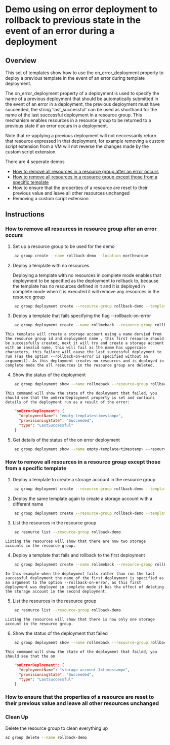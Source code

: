 # Demo using on error deployment to rollback to previous state in the event of an error during a deployment

## Overview

This set of templates show how to use the on_error_deployment property to deploy a previous template in the event of an error during template deployment.

The on_error_deployment property of a deployment is used to specify the name of a previous deployment that should be automatically submitted in the event of an error in a deployment, the previous deployment must have succeeded, the string 'last_successful' can be used as shorthand for the name of the last successful deployment in a resource group. This mechanism enables resources in a resource group to be returned to a previous state if an error occurs in a deployment.

Note that re-applying a previous deployment will not neccessarily return that resource expressed in that deployment, for example removing a custom script extension from a VM will not reverse the changes made by the custom script extension.

There are 4 seperate demos

- [How to remove all resources in a resource group after an error occurs](###how-to-remove-all-resources-in-resource-group-after-an-error-occurs)
- [How to remove all resources in a resource group except those from a specific template](###-how-to-remove-all-resources-in-a-resource-group-except-those-from-a-specific-template)
- How to ensure that the properties of a resource are reset to their previous value and leave all other resources unchanged
- Removing a custom script extension

## Instructions

### How to remove all resources in resource group after an error occurs

1. Set up a resource group to be used for the demo

``` bash
    az group create --name rollback-demo --location northeurope
```

2. Deploy a template with no resources

    Deploying a template with no resources in complete mode enables that deployment to be specified as the deployment to rollback to, because the template has no resources defined in it and it is deployed in complete mode when it is executed it will remove any resources in the resource group

``` bash
    az group deployment create --resource-group rollback-demo --template-file empty-template.json --mode Complete
```

3. Deploy a template that fails specifying the flag --rollback-on-error

``` bash
    az group deployment create --name rollmeback --resource-group rollback-demo --template-file failing-template.json --rollback-on-error
```

    This template will create a storage account using a name dervied from the resource group id and deployment name , this first resource should be successfully created, next it will try and create a storage account with an invalid name, this will fail as the name has uppercase characters, this failure will cause the last successful deployment to run ((as the option --rollback-on-error is specified without an argument)). As this deployment creates no resources and is deployed in complete mode the all resources in the resource group are deleted.

4. Show the status of the deployment

```bash
    az group deployment show --name rollmeback --resource-group rollback-demo
```

    This command will show the state of the deployment that failed, you should see that the onErrorDeployment property is set and contains details of the deployment run as a result of the error:

```json
    "onErrorDeployment": {
      "deploymentName": "empty-template<timestamp>",
      "provisioningState": "Succeeded",
      "type": "LastSuccessful"
    }
```

5. Get details of the status of the on error deployment

```bash
    az group deployment show --name empty-template<timestamp> --resource-group rollback-demo
```

### How to remove all resources in a resource group except those from a specific template

1. Deploy a template to create a storage account in the resource group

```bash
    az group deployment create --resource-group rollback-demo --template-file create-storage-account.json --name storage-account-1 --mode Complete --parameters @storage-account-parameters-1.json
```

2. Deploy the same template again to create a storage account with a different name

```bash
    az group deployment create --resource-group rollback-demo --template-file create-storage-account.json --name storage-account-2 --mode Incremental --parameters @storage-account-parameters-2.json
```

3. List the resources in the resource group

```bash
    az resource list --resource-group rollback-demo
```

    Listing the resources will show that there are now two storage accounts in the resource group.

4. Deploy a template that fails and rollback to the first deployment

``` bash
    az group deployment create --name rollmeback --resource-group rollback-demo --template-file failing-template.json --rollback-on-error storage-account-1
```

    In this example when the deployment fails rather than run the last successful deployment the name of the first deployment is specified as an argument to the option --rollback-on-error, as this first deployment was deployed in complete mode it has the effect of deleting the storage account in the second deployment.


5. List the resources in the resource group

```bash
    az resource list --resource-group rollback-demo
```

    Listing the resources will show that there is now only one storage account in the resource group.

6. Show the status of the deployment that failed

```bash
    az group deployment show --name rollmeback --resource-group rollback-demo
```

    This command will show the state of the deployment that failed, you should see that the on 

```json
    "onErrorDeployment": {
      "deploymentName": "storage-account-1<timestamp>",
      "provisioningState": "Succeeded",
      "type": "LastSuccessful"
    }
```

### How to ensure that the properties of a resource are reset to their previous value and leave all other resources unchanged

### Clean Up

Delete the resource group to clean everything up

``` bash
az group delete --name rollback-demo
```